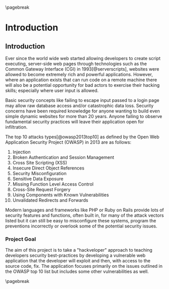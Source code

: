\pagebreak

# Introduction
## Introduction
Ever since the world wide web started allowing developers to create script executing, server-side web pages through technologies such as the Common Gateway Interface (CGI) in 1993[@serverscripts], websites were allowed to become extremely rich and powerful applications. However, where an application exists that can run code on a remote machine there will also be a potential opportunity for bad actors to exercise their hacking skills; especially where user input is allowed.

Basic security concepts like failing to escape input passed to a login page may allow raw database access and/or catastrophic data loss. Security concerns have been required knowledge for anyone wanting to build even simple dynamic websites for more than 20 years. Anyone failing to observe fundamental security practices will leave their application open for infiltration.

The top 10 attacks types[@owasp2013top10] as defined by the Open Web Application Security Project (OWASP) in 2013 are as follows:

1.  Injection
1.  Broken Authentication and Session Management
1.  Cross Site Scripting (XSS)
1.  Insecure Direct Object References
1.  Security Misconfiguration
1.  Sensitive Data Exposure
1.  Missing Function Level Access Control
1.  Cross-Site Request Forgery
1.  Using Components with Known Vulnerabilities
1.  Unvalidated Redirects and Forwards

Modern languages and frameworks like PHP or Ruby on Rails provide lots of security features and functions, often built in, for many of the attack vectors listed  but it can still be easy to misconfigure these systems, program the preventions incorrectly or overlook some of the potential security issues.

### Project Goal
The aim of this project is to take a "hackveloper" approach to teaching developers security best-practices by developing a vulnerable web application that the developer will exploit and then, with access to the source code, fix. The application focuses primarily on the issues outlined in the OWASP top 10 list but includes some other vulnerabilities as well.


\pagebreak
